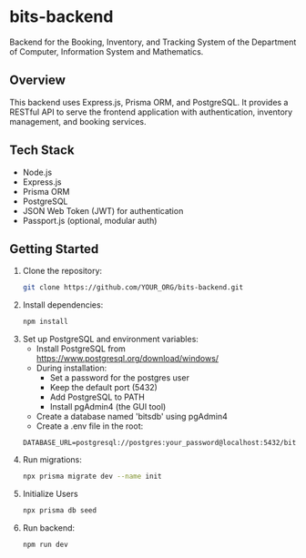 # bits-backend

Backend for the Booking, Inventory, and Tracking System of the Department of Computer, Information System and Mathematics.

## Overview

This backend uses Express.js, Prisma ORM, and PostgreSQL. It provides a RESTful API to serve the frontend application with authentication, inventory management, and booking services.

## Tech Stack

- Node.js
- Express.js
- Prisma ORM
- PostgreSQL
- JSON Web Token (JWT) for authentication
- Passport.js (optional, modular auth)

## Getting Started

1. Clone the repository:
   ```bash
   git clone https://github.com/YOUR_ORG/bits-backend.git

2. Install dependencies:
   ```bash
   npm install

3. Set up PostgreSQL and environment variables:
   - Install PostgreSQL from https://www.postgresql.org/download/windows/
   - During installation:
     - Set a password for the postgres user
     - Keep the default port (5432)
     - Add PostgreSQL to PATH
     - Install pgAdmin4 (the GUI tool)
   - Create a database named 'bitsdb' using pgAdmin4
   - Create a .env file in the root:
   ```env
   DATABASE_URL=postgresql://postgres:your_password@localhost:5432/bitsdb
   
4. Run migrations:
   ```bash
   npx prisma migrate dev --name init

5. Initialize Users
   ```bash
   npx prisma db seed

6. Run backend:
   ```bash
   npm run dev